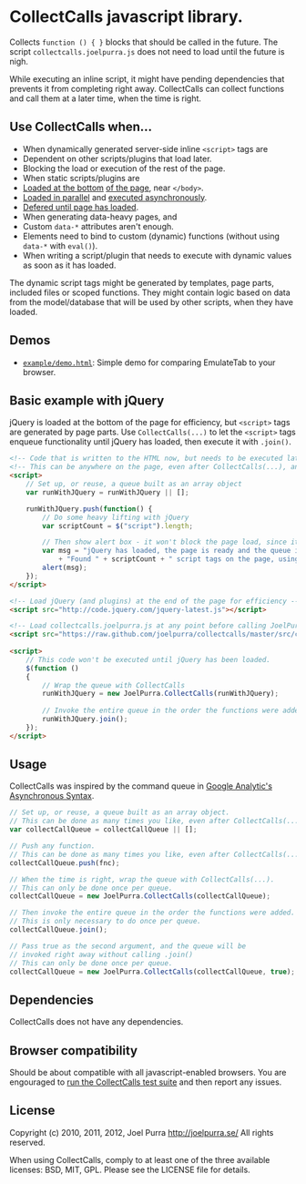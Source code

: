# CollectCalls javascript library.
Collects `function () { }` blocks that should be called in the future. The script `collectcalls.joelpurra.js` does not need to load until the future is nigh.

While executing an inline script, it might have pending dependencies that prevents it from completing right away. CollectCalls can collect functions and call them at a later time, when the time is right.

## Use CollectCalls when...
* When dynamically generated server-side inline `<script>` tags are
 * Dependent on other scripts/plugins that load later.
 * Blocking the load or execution of the rest of the page.
* When static scripts/plugins are
 * [Loaded at the bottom](http://code.google.com/speed/page-speed/docs/payload.html#DeferLoadingJS) [of the page](http://developer.yahoo.com/performance/rules.html#js_bottom), near `</body>`.
 * [Loaded in parallel](http://labjs.com/) and [executed asynchronously](http://www.whatwg.org/specs/web-apps/current-work/#attr-script-async).
 * [Defered until page has loaded](http://www.w3.org/TR/REC-html40/interact/scripts.html#adef-defer).
* When generating data-heavy pages, and
 * Custom `data-*` attributes aren't enough.
 * Elements need to bind to custom (dynamic) functions (without using `data-*` with `eval()`).
* When writing a script/plugin that needs to execute with dynamic values as soon as it has loaded.

The dynamic script tags might be generated by templates, page parts, included files or scoped functions. They might contain logic based on data from the model/database that will be used by other scripts, when they have loaded.

## Demos
* [`example/demo.html`](http://joelpurra.github.com/collectcalls/example/demo.html): Simple demo for comparing EmulateTab to your browser.

## Basic example with jQuery
jQuery is loaded at the bottom of the page for efficiency, but `<script>` tags are generated by page parts. Use `CollectCalls(...)` to let the `<script>` tags enqueue functionality until jQuery has loaded, then execute it with `.join()`.

```html
<!-- Code that is written to the HTML now, but needs to be executed later -->
<!-- This can be anywhere on the page, even after CollectCalls(...), and multiple times -->
<script>
	// Set up, or reuse, a queue built as an array object
	var runWithJQuery = runWithJQuery || [];

	runWithJQuery.push(function() {
		// Do some heavy lifting with jQuery
		var scriptCount = $("script").length;

		// Then show alert box - it won't block the page load, since it's already done
		var msg = "jQuery has loaded, the page is ready and the queue is invoked." + "\n\n"
			+ "Found " + scriptCount + " script tags on the page, using jQuery " + $.fn.jquery + ".";
		alert(msg);
	});
</script>

<!-- Load jQuery (and plugins) at the end of the page for efficiency -->
<script src="http://code.jquery.com/jquery-latest.js"></script>

<!-- Load collectcalls.joelpurra.js at any point before calling JoelPurra.CollectCalls(...) -->
<script src="https://raw.github.com/joelpurra/collectcalls/master/src/collectcalls.joelpurra.js"></script>
 
<script>
	// This code won't be executed until jQuery has been loaded.
	$(function ()
	{
		// Wrap the queue with CollectCalls
		runWithJQuery = new JoelPurra.CollectCalls(runWithJQuery);
		
		// Invoke the entire queue in the order the functions were added
		runWithJQuery.join();
	});
</script>
```

## Usage
CollectCalls was inspired by the command queue in [Google Analytic's Asynchronous Syntax](http://code.google.com/apis/analytics/docs/tracking/asyncUsageGuide.html).

```javascript
// Set up, or reuse, a queue built as an array object.
// This can be done as many times you like, even after CollectCalls(...).
var collectCallQueue = collectCallQueue || [];

// Push any function.
// This can be done as many times you like, even after CollectCalls(...).
collectCallQueue.push(fnc);

// When the time is right, wrap the queue with CollectCalls(...).
// This can only be done once per queue.
collectCallQueue = new JoelPurra.CollectCalls(collectCallQueue);

// Then invoke the entire queue in the order the functions were added.
// This is only necessary to do once per queue.
collectCallQueue.join();

// Pass true as the second argument, and the queue will be
// invoked right away without calling .join()
// This can only be done once per queue.
collectCallQueue = new JoelPurra.CollectCalls(collectCallQueue, true);
```

## Dependencies
CollectCalls does not have any dependencies.

## Browser compatibility
Should be about compatible with all javascript-enabled browsers. You are engouraged to [run the CollectCalls test suite](http://joelpurra.github.com/collectcalls/test/) and then report any issues.

## License
Copyright (c) 2010, 2011, 2012, Joel Purra <http://joelpurra.se/>
All rights reserved.

When using CollectCalls, comply to at least one of the three available licenses: BSD, MIT, GPL.
Please see the LICENSE file for details.
